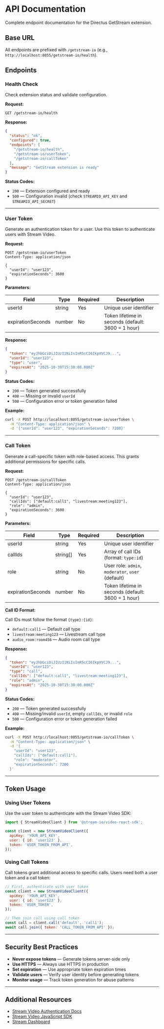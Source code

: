 # API Documentation

Complete endpoint documentation for the Directus GetStream extension.

## Base URL

All endpoints are prefixed with `/getstream-io` (e.g., `http://localhost:8055/getstream-io/health`).

## Endpoints

### Health Check

Check extension status and validate configuration.

**Request:**

```http
GET /getstream-io/health
```

**Response:**

```json
{
  "status": "ok",
  "configured": true,
  "endpoints": [
    "/getstream-io/health",
    "/getstream-io/userToken",
    "/getstream-io/callToken"
  ],
  "message": "GetStream extension is ready"
}
```

**Status Codes:**

- `200` — Extension configured and ready
- `500` — Configuration invalid (check `STREAMIO_API_KEY` and `STREAMIO_API_SECRET`)

---

### User Token

Generate an authentication token for a user. Use this token to authenticate users with Stream Video.

**Request:**

```http
POST /getstream-io/userToken
Content-Type: application/json

{
  "userId": "user123",
  "expirationSeconds": 3600
}
```

**Parameters:**

| Field             | Type   | Required | Description                                        |
| ----------------- | ------ | -------- | -------------------------------------------------- |
| userId            | string | Yes      | Unique user identifier                             |
| expirationSeconds | number | No       | Token lifetime in seconds (default: 3600 = 1 hour) |

**Response:**

```json
{
  "token": "eyJhbGciOiJIUzI1NiIsInR5cCI6IkpXVCJ9...",
  "userId": "user123",
  "type": "user",
  "expiresAt": "2025-10-30T15:30:00.000Z"
}
```

**Status Codes:**

- `200` — Token generated successfully
- `400` — Missing or invalid `userId`
- `500` — Configuration error or token generation failed

**Example:**

```bash
curl -X POST http://localhost:8055/getstream-io/userToken \
  -H "Content-Type: application/json" \
  -d '{"userId": "user123", "expirationSeconds": 7200}'
```

---

### Call Token

Generate a call-specific token with role-based access. This grants additional permissions for specific calls.

**Request:**

```http
POST /getstream-io/callToken
Content-Type: application/json

{
  "userId": "user123",
  "callIds": ["default:call1", "livestream:meeting123"],
  "role": "admin",
  "expirationSeconds": 3600
}
```

**Parameters:**

| Field             | Type     | Required | Description                                        |
| ----------------- | -------- | -------- | -------------------------------------------------- |
| userId            | string   | Yes      | Unique user identifier                             |
| callIds           | string[] | Yes      | Array of call IDs (format: `type:id`)              |
| role              | string   | No       | User role: `admin`, `moderator`, `user` (default)  |
| expirationSeconds | number   | No       | Token lifetime in seconds (default: 3600 = 1 hour) |

**Call ID Format:**

Call IDs must follow the format `{type}:{id}`:

- `default:call1` — Default call type
- `livestream:meeting123` — Livestream call type
- `audio_room:room456` — Audio room call type

**Response:**

```json
{
  "token": "eyJhbGciOiJIUzI1NiIsInR5cCI6IkpXVCJ9...",
  "userId": "user123",
  "type": "call",
  "callIds": ["default:call1", "livestream:meeting123"],
  "role": "admin",
  "expiresAt": "2025-10-30T15:30:00.000Z"
}
```

**Status Codes:**

- `200` — Token generated successfully
- `400` — Missing/invalid `userId`, empty `callIds`, or invalid `role`
- `500` — Configuration error or token generation failed

**Example:**

```bash
curl -X POST http://localhost:8055/getstream-io/callToken \
  -H "Content-Type: application/json" \
  -d '{
    "userId": "user123",
    "callIds": ["default:call1"],
    "role": "moderator",
    "expirationSeconds": 7200
  }'
```

---

## Token Usage

### Using User Tokens

Use the user token to authenticate with the Stream Video SDK:

```javascript
import { StreamVideoClient } from '@stream-io/video-react-sdk';

const client = new StreamVideoClient({
  apiKey: 'YOUR_API_KEY',
  user: { id: 'user123' },
  token: 'USER_TOKEN_FROM_API',
});
```

### Using Call Tokens

Call tokens grant additional access to specific calls. Users need both a user token and a call token:

```javascript
// First, authenticate with user token
const client = new StreamVideoClient({
  apiKey: 'YOUR_API_KEY',
  user: { id: 'user123' },
  token: 'USER_TOKEN',
});

// Then join call using call token
const call = client.call('default', 'call1');
await call.join({ token: 'CALL_TOKEN_FROM_API' });
```

---

## Security Best Practices

- **Never expose tokens** — Generate tokens server-side only
- **Use HTTPS** — Always use HTTPS in production
- **Set expiration** — Use appropriate token expiration times
- **Validate users** — Verify user identity before generating tokens
- **Monitor usage** — Track token generation for abuse patterns

---

## Additional Resources

- [Stream Video Authentication Docs](https://getstream.io/video/docs/api/authentication/)
- [Stream Video JavaScript SDK](https://getstream.io/video/docs/javascript/)
- [Stream Dashboard](https://getstream.io/dashboard/)
